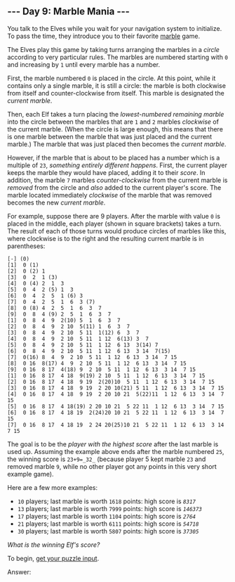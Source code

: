 ## --- Day 9: Marble Mania ---

You talk to the Elves while you wait for your navigation system to initialize. To pass the time, they introduce you to their favorite [marble](<https://en.wikipedia.org/wiki/Marble_(toy)>) game.

The Elves play this game by taking turns arranging the marbles in a _circle_ according to very particular rules. The marbles are numbered starting with `0` and increasing by `1` until every marble has a number.

First, the marble numbered `0` is placed in the circle. At this point, while it contains only a single marble, it is still a circle: the marble is both clockwise from itself and counter-clockwise from itself. This marble is designated the _current marble_.

Then, each Elf takes a turn placing the _lowest-numbered remaining marble_ into the circle between the marbles that are `1` and `2` marbles _clockwise_ of the current marble. (When the circle is large enough, this means that there is one marble between the marble that was just placed and the current marble.) The marble that was just placed then becomes the _current marble_.

However, if the marble that is about to be placed has a number which is a multiple of `23`, _something entirely different happens_. First, the current player keeps the marble they would have placed, adding it to their _score_. In addition, the marble `7` marbles _counter-clockwise_ from the current marble is _removed_ from the circle and _also_ added to the current player's score. The marble located immediately _clockwise_ of the marble that was removed becomes the new _current marble_.

For example, suppose there are 9 players. After the marble with value `0` is placed in the middle, each player (shown in square brackets) takes a turn. The result of each of those turns would produce circles of marbles like this, where clockwise is to the right and the resulting current marble is in parentheses:

    [-] (0)
    [1]  0 (1)
    [2]  0 (2) 1
    [3]  0  2  1 (3)
    [4]  0 (4) 2  1  3
    [5]  0  4  2 (5) 1  3
    [6]  0  4  2  5  1 (6) 3
    [7]  0  4  2  5  1  6  3 (7)
    [8]  0 (8) 4  2  5  1  6  3  7
    [9]  0  8  4 (9) 2  5  1  6  3  7
    [1]  0  8  4  9  2(10) 5  1  6  3  7
    [2]  0  8  4  9  2 10  5(11) 1  6  3  7
    [3]  0  8  4  9  2 10  5 11  1(12) 6  3  7
    [4]  0  8  4  9  2 10  5 11  1 12  6(13) 3  7
    [5]  0  8  4  9  2 10  5 11  1 12  6 13  3(14) 7
    [6]  0  8  4  9  2 10  5 11  1 12  6 13  3 14  7(15)
    [7]  0(16) 8  4  9  2 10  5 11  1 12  6 13  3 14  7 15
    [8]  0 16  8(17) 4  9  2 10  5 11  1 12  6 13  3 14  7 15
    [9]  0 16  8 17  4(18) 9  2 10  5 11  1 12  6 13  3 14  7 15
    [1]  0 16  8 17  4 18  9(19) 2 10  5 11  1 12  6 13  3 14  7 15
    [2]  0 16  8 17  4 18  9 19  2(20)10  5 11  1 12  6 13  3 14  7 15
    [3]  0 16  8 17  4 18  9 19  2 20 10(21) 5 11  1 12  6 13  3 14  7 15
    [4]  0 16  8 17  4 18  9 19  2 20 10 21  5(22)11  1 12  6 13  3 14  7 15
    [5]  0 16  8 17  4 18(19) 2 20 10 21  5 22 11  1 12  6 13  3 14  7 15
    [6]  0 16  8 17  4 18 19  2(24)20 10 21  5 22 11  1 12  6 13  3 14  7 15
    [7]  0 16  8 17  4 18 19  2 24 20(25)10 21  5 22 11  1 12  6 13  3 14  7 15

The goal is to be the _player with the highest score_ after the last marble is used up. Assuming the example above ends after the marble numbered `25`, the winning score is `23+9=_32_` (because player 5 kept marble `23` and removed marble `9`, while no other player got any points in this very short example game).

Here are a few more examples:

- `10` players; last marble is worth `1618` points: high score is _`8317`_
- `13` players; last marble is worth `7999` points: high score is _`146373`_
- `17` players; last marble is worth `1104` points: high score is _`2764`_
- `21` players; last marble is worth `6111` points: high score is _`54718`_
- `30` players; last marble is worth `5807` points: high score is _`37305`_

_What is the winning Elf's score?_

To begin, [get your puzzle input](9/input).

Answer:
